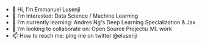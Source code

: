 - 👋 Hi, I’m Emmanuel Lusenji
- 👀 I’m interested: Data Science / Machine Learning
- 🌱 I’m currently learning: Andres Ng's Deep Learning Specialization & Jax
- 💞️ I’m looking to collaborate on: Open Source Projects/ ML work
- 📫 How to reach me: ping me on twitter @elusenji

<!---
elusenji/elusenji is a ✨ special ✨ repository because its `README.md` (this file) appears on your GitHub profile.
You can click the Preview link to take a look at your changes.
--->
